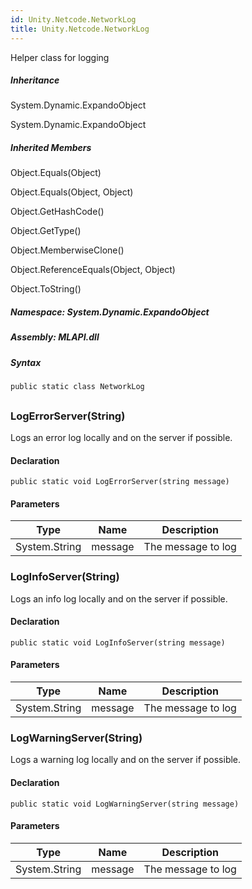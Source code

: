```yaml
---  
id: Unity.Netcode.NetworkLog  
title: Unity.Netcode.NetworkLog  
---
```


<div class="markdown level0 summary">

Helper class for logging

</div>

<div class="markdown level0 conceptual">

</div>

<div class="inheritance">

##### Inheritance

<div class="level0">

System.Dynamic.ExpandoObject

</div>

<div class="level1">

System.Dynamic.ExpandoObject

</div>

</div>

<div class="inheritedMembers">

##### Inherited Members

<div>

Object.Equals(Object)

</div>

<div>

Object.Equals(Object, Object)

</div>

<div>

Object.GetHashCode()

</div>

<div>

Object.GetType()

</div>

<div>

Object.MemberwiseClone()

</div>

<div>

Object.ReferenceEquals(Object, Object)

</div>

<div>

Object.ToString()

</div>

</div>

##### **Namespace**: System.Dynamic.ExpandoObject

##### **Assembly**: MLAPI.dll

##### Syntax

``` lang-csharp
public static class NetworkLog
```

## 

### LogErrorServer(String)

<div class="markdown level1 summary">

Logs an error log locally and on the server if possible.

</div>

<div class="markdown level1 conceptual">

</div>

#### Declaration

``` lang-csharp
public static void LogErrorServer(string message)
```

#### Parameters

| Type          | Name    | Description        |
|---------------|---------|--------------------|
| System.String | message | The message to log |

### LogInfoServer(String)

<div class="markdown level1 summary">

Logs an info log locally and on the server if possible.

</div>

<div class="markdown level1 conceptual">

</div>

#### Declaration

``` lang-csharp
public static void LogInfoServer(string message)
```

#### Parameters

| Type          | Name    | Description        |
|---------------|---------|--------------------|
| System.String | message | The message to log |

### LogWarningServer(String)

<div class="markdown level1 summary">

Logs a warning log locally and on the server if possible.

</div>

<div class="markdown level1 conceptual">

</div>

#### Declaration

``` lang-csharp
public static void LogWarningServer(string message)
```

#### Parameters

| Type          | Name    | Description        |
|---------------|---------|--------------------|
| System.String | message | The message to log |
